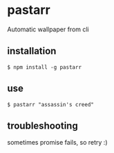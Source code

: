 # pastarr
Automatic wallpaper from cli

## installation

````
$ npm install -g pastarr
````

## use

````
$ pastarr "assassin's creed"
````

## troubleshooting

sometimes promise fails, so retry :)
